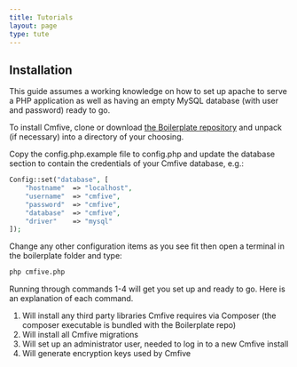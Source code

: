 ```yaml
---
title: Tutorials
layout: page
type: tute
---
```


## Installation
This guide assumes a working knowledge on how to set up apache to serve a PHP application as well as having an empty MySQL database (with user and password) ready to go.

To install Cmfive, clone or download [the Boilerplate repository](https://github.com/2pisoftware/cmfive-boilerplate) and unpack (if necessary) into a directory of your choosing.

Copy the config.php.example file to config.php and update the database section to contain the credentials of your Cmfive database, e.g.:
```php
Config::set("database", [
    "hostname"  => "localhost",
    "username"  => "cmfive",
    "password"  => "cmfive",
    "database"  => "cmfive",
    "driver"    => "mysql"
]);
```
Change any other configuration items as you see fit then open a terminal in the boilerplate folder and type:
```sh
php cmfive.php
```
Running through commands 1-4 will get you set up and ready to go. Here is an explanation of each command.
1. Will install any third party libraries Cmfive requires via Composer (the composer executable is bundled with the Boilerplate repo)
2. Will install all Cmfive migrations
3. Will set up an administrator user, needed to log in to a new Cmfive install
4. Will generate encryption keys used by Cmfive
